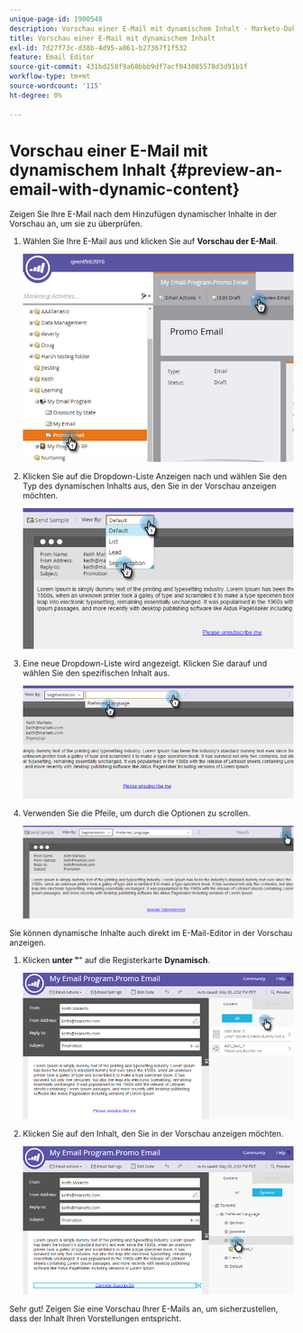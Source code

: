 ```yaml
---
unique-page-id: 1900548
description: Vorschau einer E-Mail mit dynamischem Inhalt - Marketo-Dokumente - Produktdokumentation
title: Vorschau einer E-Mail mit dynamischem Inhalt
exl-id: 7d27f73c-d38b-4d95-a861-b27367f1f532
feature: Email Editor
source-git-commit: 431bd258f9a68bbb9df7acf043085578d3d91b1f
workflow-type: tm+mt
source-wordcount: '115'
ht-degree: 0%

---
```


# Vorschau einer E-Mail mit dynamischem Inhalt {#preview-an-email-with-dynamic-content}

Zeigen Sie Ihre E-Mail nach dem Hinzufügen dynamischer Inhalte in der Vorschau an, um sie zu überprüfen.

1. Wählen Sie Ihre E-Mail aus und klicken Sie auf **Vorschau der E-Mail**.

   ![](assets/one-3.png)

1. Klicken Sie auf die Dropdown-Liste Anzeigen nach und wählen Sie den Typ des dynamischen Inhalts aus, den Sie in der Vorschau anzeigen möchten.

   ![](assets/two-3.png)

1. Eine neue Dropdown-Liste wird angezeigt. Klicken Sie darauf und wählen Sie den spezifischen Inhalt aus.

   ![](assets/three-2.png)

1. Verwenden Sie die Pfeile, um durch die Optionen zu scrollen.

   ![](assets/four-1.png)

Sie können dynamische Inhalte auch direkt im E-Mail-Editor in der Vorschau anzeigen.

1. Klicken **unter &quot;**&quot; auf die Registerkarte **Dynamisch**.

   ![](assets/five-1.png)

1. Klicken Sie auf den Inhalt, den Sie in der Vorschau anzeigen möchten.

   ![](assets/six.png)

Sehr gut! Zeigen Sie eine Vorschau Ihrer E-Mails an, um sicherzustellen, dass der Inhalt Ihren Vorstellungen entspricht.
